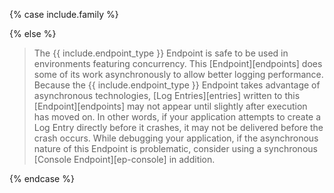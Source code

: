 {% case include.family %}

{% else %}
> The {{ include.endpoint_type }} Endpoint is safe to be used in environments featuring concurrency. This [Endpoint][endpoints] does some of its work asynchronously to allow better logging performance. Because the {{ include.endpoint_type }} Endpoint takes advantage of asynchronous technologies, [Log Entries][entries] written to this [Endpoint][endpoints] may not appear until slightly after execution has moved on. In other words, if your application attempts to create a Log Entry directly before it crashes, it may not be delivered before the crash occurs. While debugging your application, if the asynchronous nature of this Endpoint is problematic, consider using a synchronous [Console Endpoint][ep-console] in addition.

{% endcase %}
